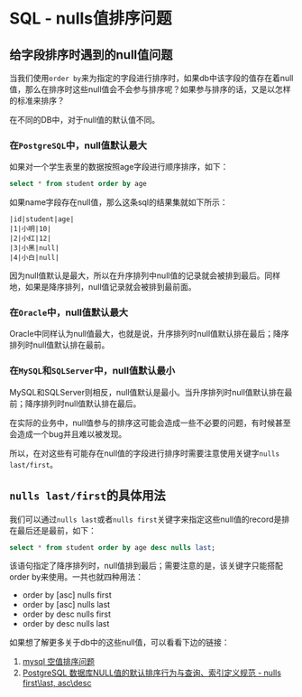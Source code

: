 # SQL - nulls值排序问题

## 给字段排序时遇到的null值问题

当我们使用`order by`来为指定的字段进行排序时，如果db中该字段的值存在着null值，那么在排序时这些null值会不会参与排序呢？如果参与排序的话，又是以怎样的标准来排序？

在不同的DB中，对于null值的默认值不同。<!--more-->

### 在`PostgreSQL`中，null值默认最大

如果对一个学生表里的数据按照age字段进行顺序排序，如下：

```sql
select * from student order by age
```

如果name字段存在null值，那么这条sql的结果集就如下所示：

```
|id|student|age|
|1|小明|10|
|2|小红|12|
|3|小黑|null|
|4|小白|null|
```

因为null值默认是最大，所以在升序排列中null值的记录就会被排到最后。同样地，如果是降序排列，null值记录就会被排到最前面。

### 在`Oracle`中，null值默认最大

Oracle中同样认为null值最大，也就是说，升序排列时null值默认排在最后；降序排列时null值默认排在最前。

### 在`MySQL`和`SQLServer`中，null值默认最小

MySQL和SQLServer则相反，null值默认是最小。当升序排列时null值默认排在最前；降序排列时null值默认排在最后。

在实际的业务中，null值参与的排序这可能会造成一些不必要的问题，有时候甚至会造成一个bug并且难以被发现。

所以，在对这些有可能存在null值的字段进行排序时需要注意使用关键字`nulls last/first`。

## `nulls last/first`的具体用法

我们可以通过`nulls last`或者`nulls first`关键字来指定这些null值的record是排在最后还是最前，如下：

```sql
select * from student order by age desc nulls last;
```

该语句指定了降序排列时，null值排到最后；需要注意的是，该关键字只能搭配order by来使用。一共也就四种用法：

* order by [asc] nulls first
* order by [asc] nulls last
* order by desc nulls first
* order by desc nulls last

如果想了解更多关于db中的这些null值，可以看看下边的链接：

1. [mysql 空值排序问题](http://jichangxucode.blog.163.com/blog/static/207713391201352424135186/)
2. [PostgreSQL 数据库NULL值的默认排序行为与查询、索引定义规范 - nulls first\last, asc\desc](https://yq.aliyun.com/articles/241219)